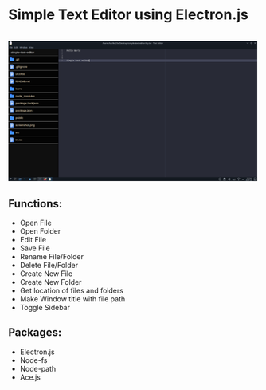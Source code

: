 <h1>Simple Text Editor using Electron.js</h1>

<br/>
<img src="./Screenshot.png" width=500/>

## Functions: 
* Open File
* Open Folder
* Edit File
* Save File
* Rename File/Folder
* Delete File/Folder
* Create New File
* Create New Folder
* Get location of files and folders
* Make Window title with file path
* Toggle Sidebar

## Packages:
* Electron.js
* Node-fs
* Node-path
* Ace.js

